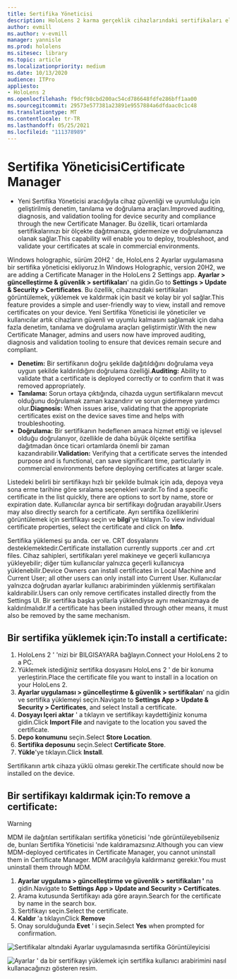 ```yaml
---
title: Sertifika Yöneticisi
description: HoloLens 2 karma gerçeklik cihazlarındaki sertifikaları el ile yüklemeyi, yönetmeyi ve kaldırmayı öğrenin.
author: evmill
ms.author: v-evmill
manager: yannisle
ms.prod: hololens
ms.sitesec: library
ms.topic: article
ms.localizationpriority: medium
ms.date: 10/13/2020
audience: ITPro
appliesto:
- HoloLens 2
ms.openlocfilehash: f9dcf98cbd200ac54cd786648fdfe286bff1aa00
ms.sourcegitcommit: 29573e577381a23891e9557884a6dfdaac0c1c48
ms.translationtype: MT
ms.contentlocale: tr-TR
ms.lasthandoff: 05/25/2021
ms.locfileid: "111378989"
---
```

# <a name="certificate-manager"></a><span data-ttu-id="22ed0-103">Sertifika Yöneticisi</span><span class="sxs-lookup"><span data-stu-id="22ed0-103">Certificate Manager</span></span>

- <span data-ttu-id="22ed0-104">Yeni Sertifika Yöneticisi aracılığıyla cihaz güvenliği ve uyumluluğu için geliştirilmiş denetim, tanılama ve doğrulama araçları.</span><span class="sxs-lookup"><span data-stu-id="22ed0-104">Improved auditing, diagnosis, and validation tooling for device security and compliance through the new Certificate Manager.</span></span> <span data-ttu-id="22ed0-105">Bu özellik, ticari ortamlarda sertifikalarınızı bir ölçekte dağıtmanıza, gidermenize ve doğrulamanıza olanak sağlar.</span><span class="sxs-lookup"><span data-stu-id="22ed0-105">This capability will enable you to deploy, troubleshoot, and validate your certificates at scale in commercial environments.</span></span>

<span data-ttu-id="22ed0-106">Windows holographic, sürüm 20H2 ' de, HoloLens 2 Ayarlar uygulamasına bir sertifika yöneticisi ekliyoruz.</span><span class="sxs-lookup"><span data-stu-id="22ed0-106">In Windows Holographic, version 20H2, we are adding a Certificate Manager in the HoloLens 2 Settings app.</span></span> <span data-ttu-id="22ed0-107">**Ayarlar > güncelleştirme & güvenlik > sertifikaları**' na gidin.</span><span class="sxs-lookup"><span data-stu-id="22ed0-107">Go to **Settings > Update & Security > Certificates**.</span></span> <span data-ttu-id="22ed0-108">Bu özellik, cihazınızdaki sertifikaları görüntülemek, yüklemek ve kaldırmak için basit ve kolay bir yol sağlar.</span><span class="sxs-lookup"><span data-stu-id="22ed0-108">This feature provides a simple and user-friendly way to view, install and remove certificates on your device.</span></span> <span data-ttu-id="22ed0-109">Yeni Sertifika Yöneticisi ile yöneticiler ve kullanıcılar artık cihazların güvenli ve uyumlu kalmasını sağlamak için daha fazla denetim, tanılama ve doğrulama araçları geliştirmiştir.</span><span class="sxs-lookup"><span data-stu-id="22ed0-109">With the new Certificate Manager, admins and users now have improved auditing, diagnosis and validation tooling to ensure that devices remain secure and compliant.</span></span> 

-   <span data-ttu-id="22ed0-110">**Denetim:** Bir sertifikanın doğru şekilde dağıtıldığını doğrulama veya uygun şekilde kaldırıldığını doğrulama özelliği.</span><span class="sxs-lookup"><span data-stu-id="22ed0-110">**Auditing:** Ability to validate that a certificate is deployed correctly or to confirm that it was removed appropriately.</span></span> 
-   <span data-ttu-id="22ed0-111">**Tanılama:** Sorun ortaya çıktığında, cihazda uygun sertifikaların mevcut olduğunu doğrulamak zaman kazandırır ve sorun gidermeye yardımcı olur.</span><span class="sxs-lookup"><span data-stu-id="22ed0-111">**Diagnosis:** When issues arise, validating that the appropriate certificates exist on the device saves time and helps with troubleshooting.</span></span> 
-   <span data-ttu-id="22ed0-112">**Doğrulama:** Bir sertifikanın hedeflenen amaca hizmet ettiği ve işlevsel olduğu doğrulanıyor, özellikle de daha büyük ölçekte sertifika dağıtmadan önce ticari ortamlarda önemli bir zaman kazandırabilir.</span><span class="sxs-lookup"><span data-stu-id="22ed0-112">**Validation:** Verifying that a certificate serves the intended purpose and is functional, can save significant time, particularly in commercial environments before deploying certificates at larger scale.</span></span>

<span data-ttu-id="22ed0-113">Listedeki belirli bir sertifikayı hızlı bir şekilde bulmak için ada, depoya veya sona erme tarihine göre sıralama seçenekleri vardır.</span><span class="sxs-lookup"><span data-stu-id="22ed0-113">To find a specific certificate in the list quickly, there are options to sort by name, store or expiration date.</span></span> <span data-ttu-id="22ed0-114">Kullanıcılar ayrıca bir sertifikayı doğrudan arayabilir.</span><span class="sxs-lookup"><span data-stu-id="22ed0-114">Users may also directly search for a certificate.</span></span> <span data-ttu-id="22ed0-115">Ayrı sertifika özelliklerini görüntülemek için sertifikayı seçin ve **bilgi**'ye tıklayın.</span><span class="sxs-lookup"><span data-stu-id="22ed0-115">To view individual certificate properties, select the certificate and click on **Info**.</span></span> 

<span data-ttu-id="22ed0-116">Sertifika yüklemesi şu anda. cer ve. CRT dosyalarını desteklemektedir.</span><span class="sxs-lookup"><span data-stu-id="22ed0-116">Certificate installation currently supports .cer and .crt files.</span></span> <span data-ttu-id="22ed0-117">Cihaz sahipleri, sertifikaları yerel makineye ve geçerli kullanıcıya yükleyebilir;  diğer tüm kullanıcılar yalnızca geçerli kullanıcıya yüklenebilir.</span><span class="sxs-lookup"><span data-stu-id="22ed0-117">Device Owners can install certificates in Local Machine and Current User;  all other users can only install into Current User.</span></span> <span data-ttu-id="22ed0-118">Kullanıcılar yalnızca doğrudan ayarlar kullanıcı arabiriminden yüklenmiş sertifikaları kaldırabilir.</span><span class="sxs-lookup"><span data-stu-id="22ed0-118">Users can only remove certificates installed directly from the Settings UI.</span></span> <span data-ttu-id="22ed0-119">Bir sertifika başka yollarla yüklendiyse aynı mekanizmaya de kaldırılmalıdır.</span><span class="sxs-lookup"><span data-stu-id="22ed0-119">If a certificate has been installed through other means, it must also be removed by the same mechanism.</span></span>

## <a name="to-install-a-certificate"></a><span data-ttu-id="22ed0-120">Bir sertifika yüklemek için:</span><span class="sxs-lookup"><span data-stu-id="22ed0-120">To install a certificate:</span></span> 

1.  <span data-ttu-id="22ed0-121">HoloLens 2 ' 'nizi bir BILGISAYARA bağlayın.</span><span class="sxs-lookup"><span data-stu-id="22ed0-121">Connect your HoloLens 2 to a PC.</span></span>
1.  <span data-ttu-id="22ed0-122">Yüklemek istediğiniz sertifika dosyasını HoloLens 2 ' de bir konuma yerleştirin.</span><span class="sxs-lookup"><span data-stu-id="22ed0-122">Place the certificate file you want to install in a location on your HoloLens 2.</span></span>
1.  <span data-ttu-id="22ed0-123">**Ayarlar uygulaması > güncelleştirme & güvenlik > sertifikaları**' na gidin ve sertifika yüklemeyi seçin.</span><span class="sxs-lookup"><span data-stu-id="22ed0-123">Navigate to **Settings App > Update & Security > Certificates**, and select Install a certificate.</span></span>
1.  <span data-ttu-id="22ed0-124">**Dosyayı Içeri aktar** ' a tıklayın ve sertifikayı kaydettiğiniz konuma gidin.</span><span class="sxs-lookup"><span data-stu-id="22ed0-124">Click **Import File** and navigate to the location you saved the certificate.</span></span>
1.  <span data-ttu-id="22ed0-125">**Depo konumunu** seçin.</span><span class="sxs-lookup"><span data-stu-id="22ed0-125">Select **Store Location**.</span></span>
1.  <span data-ttu-id="22ed0-126">**Sertifika deposunu** seçin.</span><span class="sxs-lookup"><span data-stu-id="22ed0-126">Select **Certificate Store**.</span></span>
1.  <span data-ttu-id="22ed0-127">**Yükle**'ye tıklayın.</span><span class="sxs-lookup"><span data-stu-id="22ed0-127">Click **Install**.</span></span>

<span data-ttu-id="22ed0-128">Sertifikanın artık cihaza yüklü olması gerekir.</span><span class="sxs-lookup"><span data-stu-id="22ed0-128">The certificate should now be installed on the device.</span></span>

## <a name="to-remove-a-certificate"></a><span data-ttu-id="22ed0-129">Bir sertifikayı kaldırmak için:</span><span class="sxs-lookup"><span data-stu-id="22ed0-129">To remove a certificate:</span></span> 
>[!WARNING]
> <span data-ttu-id="22ed0-130">MDM ile dağıtılan sertifikaları sertifika yöneticisi 'nde görüntüleyebilseniz de, bunları Sertifika Yöneticisi 'nde kaldıramazsınız.</span><span class="sxs-lookup"><span data-stu-id="22ed0-130">Although you can view MDM-deployed certificates in Certificate Manager, you cannot uninstall them in Certificate Manager.</span></span> <span data-ttu-id="22ed0-131">MDM aracılığıyla kaldırmanız gerekir.</span><span class="sxs-lookup"><span data-stu-id="22ed0-131">You must uninstall them through MDM.</span></span>
1. <span data-ttu-id="22ed0-132">**Ayarlar uygulama > güncelleştirme ve güvenlik > sertifikaları '** na gidin.</span><span class="sxs-lookup"><span data-stu-id="22ed0-132">Navigate to **Settings App > Update and Security > Certificates**.</span></span>
1. <span data-ttu-id="22ed0-133">Arama kutusunda Sertifikayı ada göre arayın.</span><span class="sxs-lookup"><span data-stu-id="22ed0-133">Search for the certificate by name in the search box.</span></span>
1. <span data-ttu-id="22ed0-134">Sertifikayı seçin.</span><span class="sxs-lookup"><span data-stu-id="22ed0-134">Select the certificate.</span></span>
1. <span data-ttu-id="22ed0-135">**Kaldır** 'a tıklayın</span><span class="sxs-lookup"><span data-stu-id="22ed0-135">Click **Remove**</span></span>
1. <span data-ttu-id="22ed0-136">Onay sorulduğunda **Evet** ' i seçin.</span><span class="sxs-lookup"><span data-stu-id="22ed0-136">Select **Yes** when prompted for confirmation.</span></span>



![Sertifikalar altındaki Ayarlar uygulamasında sertifika Görüntüleyicisi](images/certificate-viewer-device.jpg)

![Ayarlar ' da bir sertifikayı yüklemek için sertifika kullanıcı arabirimini nasıl kullanacağınızı gösteren resim.](images/certificate-device-install.jpg)
